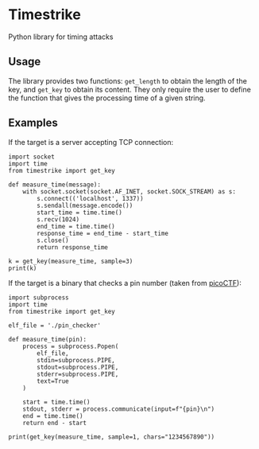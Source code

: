 # Timestrike

Python library for timing attacks

## Usage

The library provides two functions: `get_length` to obtain the length of the key, and `get_key` to obtain its content. They only require the user to define the function that gives the processing time of a given string.

## Examples

If the target is a server accepting TCP connection:
```
import socket
import time
from timestrike import get_key

def measure_time(message):
    with socket.socket(socket.AF_INET, socket.SOCK_STREAM) as s:
        s.connect(('localhost', 1337))
        s.sendall(message.encode())
        start_time = time.time()
        s.recv(1024)
        end_time = time.time()
        response_time = end_time - start_time
        s.close()
        return response_time

k = get_key(measure_time, sample=3)
print(k)
```

If the target is a binary that checks a pin number (taken from [picoCTF](https://play.picoctf.org/practice/challenge/298)):
```
import subprocess
import time
from timestrike import get_key

elf_file = './pin_checker'

def measure_time(pin):
    process = subprocess.Popen(
        elf_file,
        stdin=subprocess.PIPE,
        stdout=subprocess.PIPE,
        stderr=subprocess.PIPE,
        text=True
    )

    start = time.time()
    stdout, stderr = process.communicate(input=f"{pin}\n")
    end = time.time()
    return end - start

print(get_key(measure_time, sample=1, chars="1234567890"))
```
